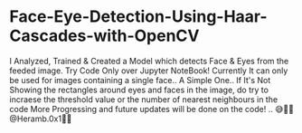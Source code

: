 # Face-Eye-Detection-Using-Haar-Cascades-with-OpenCV
I Analyzed, Trained &amp; Created a Model which detects Face &amp; Eyes from the feeded image.
<n/> Try Code Only over Jupyter NoteBook!
Currently It can only be used for images containing a single face.. A Simple One..
If It's Not Showing the rectangles around eyes and faces in the image, do try to incraese the threshold value or the number of nearest neighbours in the code
More Progressing and future updates will be done on the code! .. 😅🧑‍🔧
@Heramb.0x1👨‍💻
